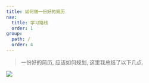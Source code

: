 ```yaml
---
title: 如何做一份好的简历
nav:
  title: 学习路线
  order: 1
group:
  path: /
  order: 4
---
```


> 一份好的简历, 应该如何规划, 这里我总结了以下几点.

![](http://cdn.dooring.cn/blog/resume.png)
